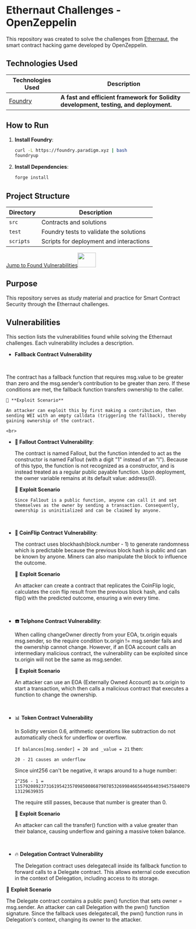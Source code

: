 # Ethernaut Challenges - OpenZeppelin

This repository was created to solve the challenges from [Ethernaut](https://ethernaut.openzeppelin.com/), the smart contract hacking game developed by OpenZeppelin.

## Technologies Used

| Technologies Used | Description |
|-------------------|-------------|
| [Foundry](https://book.getfoundry.sh/) | **A fast and efficient framework for Solidity development, testing, and deployment.** |

## How to Run

1. **Install Foundry**:
   ```bash
   curl -L https://foundry.paradigm.xyz | bash
   foundryup
   ```

2. **Install Dependencies**:
   ```bash
   forge install
   ```

## Project Structure

| Directory | Description |
|-----------|-------------|
| `src`     | Contracts and solutions |
| `test`    | Foundry tests to validate the solutions |
| `scripts` | Scripts for deployment and interactions |



[Jump to Found Vulnerabilities](#vulnerabilities)<img src="https://media.giphy.com/media/mBYkXvLxkHZFmqBHIC/giphy.gif" width=50px height=40px>



## Purpose

This repository serves as study material and practice for Smart Contract Security through the Ethernaut challenges.

## Vulnerabilities

This section lists the vulnerabilities found while solving the Ethernaut challenges. Each vulnerability includes a description.

- **Fallback Contract Vulnerability**
 <br>
  
   The contract has a fallback function that requires msg.value to be greater than zero and the msg.sender’s contribution to be greater than zero. If these conditions are met, the fallback function transfers ownership to the caller. 
    
    🎯 **Exploit Scenario**

    An attacker can exploit this by first making a contribution, then sending WEI with an empty calldata (triggering the fallback), thereby gaining ownership of the contract.

    <br>

- **:robot: Fallout Contract Vulnerability**: 
  <br>
  

    The contract is named Fallout, but the function intended to act as the constructor is named Fal1out (with a digit "1" instead of an "l"). Because of this typo, the function is not recognized as a constructor, and is instead treated as a regular public payable function. Upon deployment, the owner variable remains at its default value: address(0). 
    
    🎯 **Exploit Scenario**

      Since Fal1out is a public function, anyone can call it and set themselves as the owner by sending a transaction. Consequently, ownership is uninitialized and can be claimed by anyone.


    <br>
- **🧩 CoinFlip Contract Vulnerability**: 

  The contract uses blockhash(block.number - 1) to generate randomness which is predictable because the previous block hash is public and can be known by anyone. Miners can also manipulate the block to influence the outcome.

  🎯 **Exploit Scenario**

  An attacker can create a contract that replicates the CoinFlip logic, calculates the coin flip result from the previous block hash, and calls flip() with the predicted outcome, ensuring a win every time.
    
    <br>
 
- **:telephone: Telphone Contract Vulnerability**: 

    When calling changeOwner directly from your EOA, tx.origin equals msg.sender, so the require condition tx.origin != msg.sender fails and the ownership cannot change. However, if an EOA account calls an intermediary malicious contract, the vulnerability can be exploited since tx.origin will not be the same as msg.sender. 

    🎯 **Exploit Scenario**
    
    An attacker can use an EOA (Externally Owned Account) as tx.origin to start a transaction, which then calls a malicious contract that executes a function to change the ownership.
    
    <br>

 
 - 📊 **Token Contract Vulnerability**

    In Solidity version 0.6, arithmetic operations like subtraction do not automatically check for underflow or overflow.

    ``If balances[msg.sender] = 20 and _value = 21`` then:

     ``20 - 21 causes an underflow``

    Since uint256 can't be negative, it wraps around to a huge number:
    
    ``2^256 - 1 = 115792089237316195423570985008687907853269984665640564039457584007913129639935``

    The require still passes, because that number is greater than 0.

    🎯 **Exploit Scenario**

    An attacker can call the transfer() function with a value greater than their balance, causing underflow and gaining a massive token balance.  

    <br>

  - 🔥 **Delegation Contract Vulnerability**

    The Delegation contract uses delegatecall inside its fallback function to forward calls to a Delegate contract. This allows external code execution in the context of Delegation, including access to its storage.

  🎯 **Exploit Scenario**

  The Delegate contract contains a public pwn() function that sets owner = msg.sender. An attacker can call Delegation with the pwn() function signature. Since the fallback uses delegatecall, the pwn() function runs in Delegation's context, changing its owner to the attacker.
 








